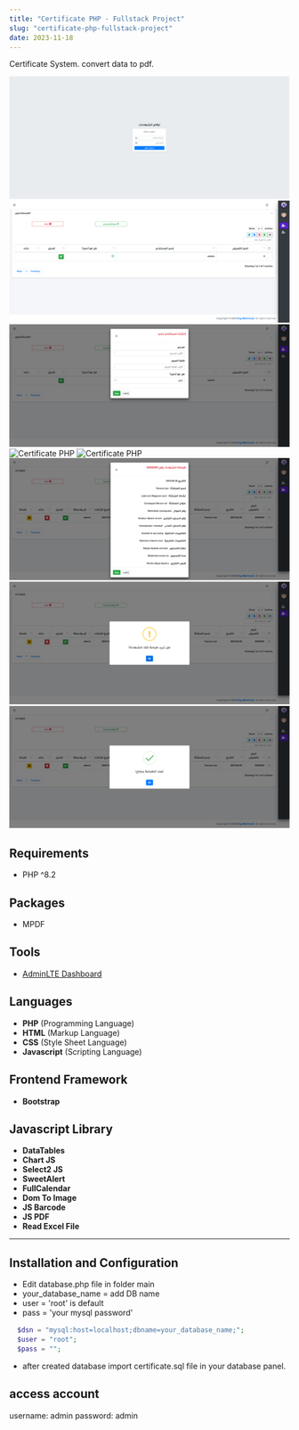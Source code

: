 ```yaml
---
title: "Certificate PHP - Fullstack Project"
slug: "certificate-php-fullstack-project"
date: 2023-11-18
---
```

Certificate System. convert data to pdf.

![Certificate PHP](/img/portfolio/certificate-php/login.png "Certificate PHP")
![Certificate PHP](/img/portfolio/certificate-php/users.png "Certificate PHP")
![Certificate PHP](/img/portfolio/certificate-php/create_user.png "Certificate PHP")
![Certificate PHP](/img/portfolio/certificate-php/certificate.png "Certificate PHP")
![Certificate PHP](/img/portfolio/certificate-php/creare_certificate.png "Certificate PHP")
![Certificate PHP](/img/portfolio/certificate-php/show_certificate.png "Certificate PHP")
![Certificate PHP](/img/portfolio/certificate-php/print_certificate.png "Certificate PHP")
![Certificate PHP](/img/portfolio/certificate-php/success_print.png "Certificate PHP")

## Requirements
- PHP ^8.2

## Packages
- MPDF

## Tools
- [AdminLTE Dashboard](https://adminlte.io/)

## Languages
- **PHP** (Programming Language)
- **HTML** (Markup Language)
- **CSS** (Style Sheet Language)
- **Javascript** (Scripting Language)

## Frontend Framework
- **Bootstrap**

## Javascript Library
- **DataTables**
- **Chart JS**
- **Select2 JS**
- **SweetAlert**
- **FullCalendar**
- **Dom To Image**
- **JS Barcode**
- **JS PDF**
- **Read Excel File**

---

## Installation and Configuration
- Edit database.php file in folder main
- your_database_name = add DB name
- user = 'root' is default
- pass = 'your mysql password'
```php
  $dsn = "mysql:host=localhost;dbname=your_database_name;";
  $user = "root";
  $pass = "";
```

- after created database import certificate.sql file in your database panel.

## access account
username: admin
password: admin